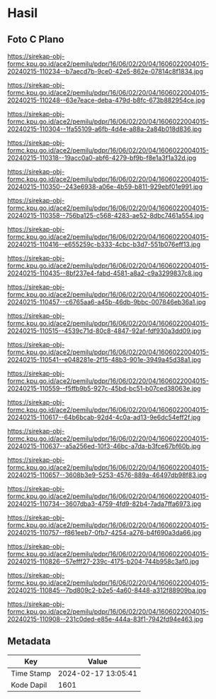 # Hasil

## Foto C Plano

https://sirekap-obj-formc.kpu.go.id/ace2/pemilu/pdpr/16/06/02/20/04/1606022004015-20240215-110234--b7aecd7b-9ce0-42e5-862e-07814c8f1834.jpg

https://sirekap-obj-formc.kpu.go.id/ace2/pemilu/pdpr/16/06/02/20/04/1606022004015-20240215-110248--63e7eace-deba-479d-b8fc-673b882954ce.jpg

https://sirekap-obj-formc.kpu.go.id/ace2/pemilu/pdpr/16/06/02/20/04/1606022004015-20240215-110304--1fa55109-a6fb-4d4e-a88a-2a84b018d836.jpg

https://sirekap-obj-formc.kpu.go.id/ace2/pemilu/pdpr/16/06/02/20/04/1606022004015-20240215-110318--19acc0a0-abf6-4279-bf9b-f8e1a3f1a32d.jpg

https://sirekap-obj-formc.kpu.go.id/ace2/pemilu/pdpr/16/06/02/20/04/1606022004015-20240215-110350--243e6938-a06e-4b59-b811-929ebf01e991.jpg

https://sirekap-obj-formc.kpu.go.id/ace2/pemilu/pdpr/16/06/02/20/04/1606022004015-20240215-110358--756ba125-c568-4283-ae52-8dbc7461a554.jpg

https://sirekap-obj-formc.kpu.go.id/ace2/pemilu/pdpr/16/06/02/20/04/1606022004015-20240215-110416--e655259c-b333-4cbc-b3d7-551b076eff13.jpg

https://sirekap-obj-formc.kpu.go.id/ace2/pemilu/pdpr/16/06/02/20/04/1606022004015-20240215-110435--8bf237e4-fabd-4581-a8a2-c9a3299837c8.jpg

https://sirekap-obj-formc.kpu.go.id/ace2/pemilu/pdpr/16/06/02/20/04/1606022004015-20240215-110457--c6765aa6-a45b-46db-9bbc-007846eb36a1.jpg

https://sirekap-obj-formc.kpu.go.id/ace2/pemilu/pdpr/16/06/02/20/04/1606022004015-20240215-110515--4539c71d-80c8-4847-92af-fdf930a3dd09.jpg

https://sirekap-obj-formc.kpu.go.id/ace2/pemilu/pdpr/16/06/02/20/04/1606022004015-20240215-110541--e048281e-2f15-48b3-901e-3949a45d38a1.jpg

https://sirekap-obj-formc.kpu.go.id/ace2/pemilu/pdpr/16/06/02/20/04/1606022004015-20240215-110559--f5ffb9b5-927c-45bd-bc51-b07ced38063e.jpg

https://sirekap-obj-formc.kpu.go.id/ace2/pemilu/pdpr/16/06/02/20/04/1606022004015-20240215-110617--64b6bcab-92d4-4c0a-ad13-9e6dc54eff2f.jpg

https://sirekap-obj-formc.kpu.go.id/ace2/pemilu/pdpr/16/06/02/20/04/1606022004015-20240215-110637--a5a256ed-10f3-46bc-a7da-b3fce67bf60b.jpg

https://sirekap-obj-formc.kpu.go.id/ace2/pemilu/pdpr/16/06/02/20/04/1606022004015-20240215-110657--3608b3e9-5253-4576-889a-46497db98f83.jpg

https://sirekap-obj-formc.kpu.go.id/ace2/pemilu/pdpr/16/06/02/20/04/1606022004015-20240215-110734--3607dba3-4759-4fd9-82b4-7ada7ffa6973.jpg

https://sirekap-obj-formc.kpu.go.id/ace2/pemilu/pdpr/16/06/02/20/04/1606022004015-20240215-110757--f861eeb7-0fb7-4254-a276-b4f690a3da66.jpg

https://sirekap-obj-formc.kpu.go.id/ace2/pemilu/pdpr/16/06/02/20/04/1606022004015-20240215-110826--57efff27-239c-4175-b204-744b958c3af0.jpg

https://sirekap-obj-formc.kpu.go.id/ace2/pemilu/pdpr/16/06/02/20/04/1606022004015-20240215-110845--7bd809c2-b2e5-4a60-8448-a312f88909ba.jpg

https://sirekap-obj-formc.kpu.go.id/ace2/pemilu/pdpr/16/06/02/20/04/1606022004015-20240215-110908--231c0ded-e85e-444a-83f1-7942fd94e463.jpg


## Metadata

| Key        | Value               |
| ---------- | ------------------- |
| Time Stamp | 2024-02-17 13:05:41 |
| Kode Dapil | 1601                |



